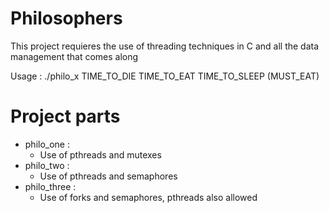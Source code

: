 # Philosophers

This project requieres the use of threading techniques in C and all the data management that comes along

Usage : ./philo_x TIME_TO_DIE   TIME_TO_EAT  TIME_TO_SLEEP (MUST_EAT)

# Project parts
  - philo_one :
    - Use of pthreads and mutexes 
   - philo_two :
        - Use of pthreads and semaphores
   - philo_three :
        - Use of forks and semaphores, pthreads also allowed
